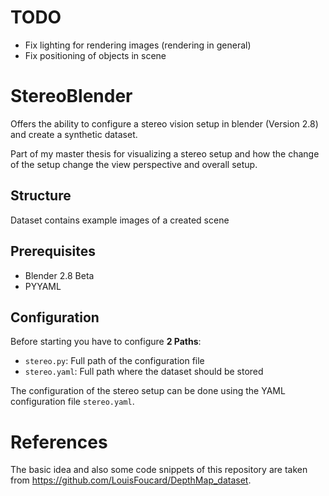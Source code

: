 # TODO
- Fix lighting for rendering images (rendering in general)
- Fix positioning of objects in scene


# StereoBlender


Offers the ability to configure a stereo vision setup in blender (Version 2.8) and create a synthetic dataset.


Part of my master thesis for visualizing a stereo setup and how the change of the setup change the view perspective and overall setup.

## Structure
Dataset contains example images of a created scene


## Prerequisites
- Blender 2.8 Beta 
- PYYAML

## Configuration

Before starting you have to configure **2 Paths**:
- `stereo.py`: Full path of the configuration file
- `stereo.yaml`: Full path where the dataset should be stored

The configuration of the stereo setup can be done using the YAML configuration file `stereo.yaml`.

# References
The basic idea and also some code snippets of this repository are taken from https://github.com/LouisFoucard/DepthMap_dataset.
